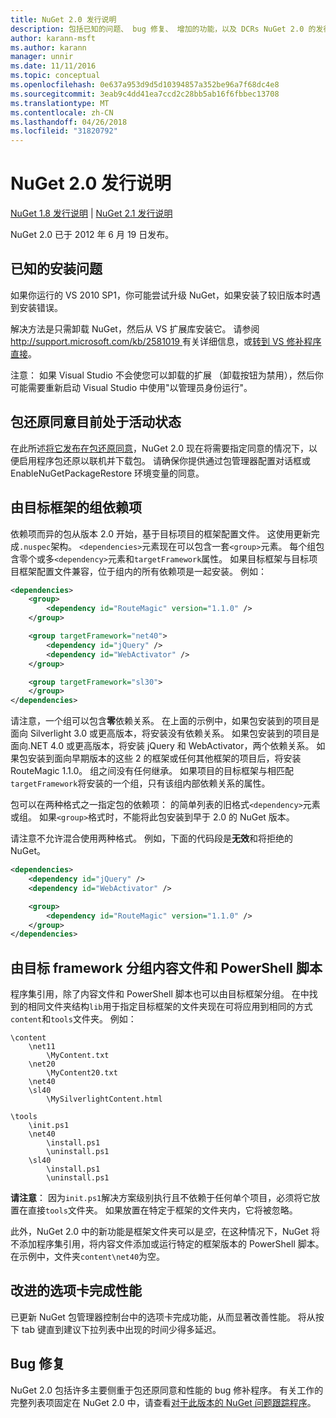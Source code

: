 ```yaml
---
title: NuGet 2.0 发行说明
description: 包括已知的问题、 bug 修复、 增加的功能，以及 DCRs NuGet 2.0 的发行说明。
author: karann-msft
ms.author: karann
manager: unnir
ms.date: 11/11/2016
ms.topic: conceptual
ms.openlocfilehash: 0e637a953d9d5d10394857a352be96a7f68dc4e8
ms.sourcegitcommit: 3eab9c4dd41ea7ccd2c28bb5ab16f6fbbec13708
ms.translationtype: MT
ms.contentlocale: zh-CN
ms.lasthandoff: 04/26/2018
ms.locfileid: "31820792"
---
```

# <a name="nuget-20-release-notes"></a>NuGet 2.0 发行说明

[NuGet 1.8 发行说明](../release-notes/nuget-1.8.md) | [NuGet 2.1 发行说明](../release-notes/nuget-2.1.md)

NuGet 2.0 已于 2012 年 6 月 19 日发布。

## <a name="known-installation-issue"></a>已知的安装问题
如果你运行的 VS 2010 SP1，你可能尝试升级 NuGet，如果安装了较旧版本时遇到安装错误。

解决方法是只需卸载 NuGet，然后从 VS 扩展库安装它。  请参阅[ http://support.microsoft.com/kb/2581019 ](http://support.microsoft.com/kb/2581019)有关详细信息，或[转到 VS 修补程序直接](http://bit.ly/vsixcertfix)。

注意： 如果 Visual Studio 不会使您可以卸载的扩展 （卸载按钮为禁用），然后你可能需要重新启动 Visual Studio 中使用"以管理员身份运行"。

## <a name="package-restore-consent-is-now-active"></a>包还原同意目前处于活动状态

在此所述[将它发布在包还原同意](http://blog.nuget.org/20120518/package-restore-and-consent.html)，NuGet 2.0 现在将需要指定同意的情况下，以便启用程序包还原以联机并下载包。 请确保你提供通过包管理器配置对话框或 EnableNuGetPackageRestore 环境变量的同意。

## <a name="group-dependencies-by-target-frameworks"></a>由目标框架的组依赖项

依赖项而异的包从版本 2.0 开始，基于目标项目的框架配置文件。 这使用更新完成`.nuspec`架构。 `<dependencies>`元素现在可以包含一套`<group>`元素。 每个组包含零个或多`<dependency>`元素和`targetFramework`属性。 如果目标框架与目标项目框架配置文件兼容，位于组内的所有依赖项是一起安装。 例如：

```xml
<dependencies>
    <group>
        <dependency id="RouteMagic" version="1.1.0" />
    </group>

    <group targetFramework="net40">
        <dependency id="jQuery" />
        <dependency id="WebActivator" />
    </group>

    <group targetFramework="sl30">
    </group>
</dependencies>
```

请注意，一个组可以包含**零**依赖关系。 在上面的示例中，如果包安装到的项目是面向 Silverlight 3.0 或更高版本，将安装没有依赖关系。 如果包安装到的项目是面向.NET 4.0 或更高版本，将安装 jQuery 和 WebActivator，两个依赖关系。  如果包安装到面向早期版本的这些 2 的框架或任何其他框架的项目后，将安装 RouteMagic 1.1.0。 组之间没有任何继承。 如果项目的目标框架与相匹配`targetFramework`将安装的一个组，只有该组内部依赖关系的属性。

包可以在两种格式之一指定包的依赖项： 的简单列表的旧格式`<dependency>`元素或组。 如果`<group>`格式时，不能将此包安装到早于 2.0 的 NuGet 版本。

请注意不允许混合使用两种格式。 例如，下面的代码段是**无效**和将拒绝的 NuGet。

```xml
<dependencies>
    <dependency id="jQuery" />
    <dependency id="WebActivator" />

    <group>
        <dependency id="RouteMagic" version="1.1.0" />
    </group>
</dependencies>
```

## <a name="grouping-content-files-and-powershell-scripts-by-target-framework"></a>由目标 framework 分组内容文件和 PowerShell 脚本

程序集引用，除了内容文件和 PowerShell 脚本也可以由目标框架分组。 在中找到的相同文件夹结构`lib`用于指定目标框架的文件夹现在可将应用到相同的方式`content`和`tools`文件夹。 例如：

    \content
        \net11
            \MyContent.txt
        \net20
            \MyContent20.txt
        \net40
        \sl40
            \MySilverlightContent.html

    \tools
        \init.ps1
        \net40
            \install.ps1
            \uninstall.ps1
        \sl40
            \install.ps1
            \uninstall.ps1

**请注意**： 因为`init.ps1`解决方案级别执行且不依赖于任何单个项目，必须将它放置在直接`tools`文件夹。 如果放置在特定于框架的文件夹内，它将被忽略。

此外，NuGet 2.0 中的新功能是框架文件夹可以是*空*，在这种情况下，NuGet 将不添加程序集引用，将内容文件添加或运行特定的框架版本的 PowerShell 脚本。 在示例中，文件夹`content\net40`为空。

## <a name="improved-tab-completion-performance"></a>改进的选项卡完成性能
已更新 NuGet 包管理器控制台中的选项卡完成功能，从而显著改善性能。 将从按下 tab 键直到建议下拉列表中出现的时间少得多延迟。

## <a name="bug-fixes"></a>Bug 修复
NuGet 2.0 包括许多主要侧重于包还原同意和性能的 bug 修补程序。
有关工作的完整列表项固定在 NuGet 2.0 中，请查看[对于此版本的 NuGet 问题跟踪程序](http://nuget.codeplex.com/workitem/list/advanced?keyword=&status=Closed&type=All&priority=All&release=NuGet%202.0&assignedTo=All&component=All&sortField=Votes&sortDirection=Descending&page=0)。
